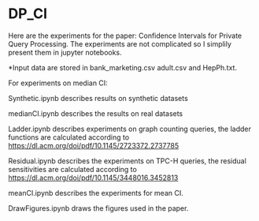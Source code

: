 # DP_CI
Here are the experiments for the paper: Confidence Intervals for Private Query Processing. The experiments are not complicated so I simplily present them in jupyter notebooks.

*Input data are stored in bank_marketing.csv adult.csv and HepPh.txt.

For experiments on median CI:
  
  Synthetic.ipynb describes results on synthetic datasets
  
  medianCI.ipynb describes the results on real datasets
  
Ladder.ipynb describes experiments on graph counting queries, the ladder functions are calculated according to https://dl.acm.org/doi/pdf/10.1145/2723372.2737785

Residual.ipynb describes the experiments on TPC-H queries, the residual sensitivities are calculated according to https://dl.acm.org/doi/pdf/10.1145/3448016.3452813

meanCI.ipynb describes the experiments for mean CI.

DrawFigures.ipynb draws the figures used in the paper.
